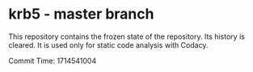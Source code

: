 # krb5 - master branch

This repository contains the frozen state of the repository.
Its history is cleared. It is used only for static code
analysis with Codacy.

Commit Time: 1714541004